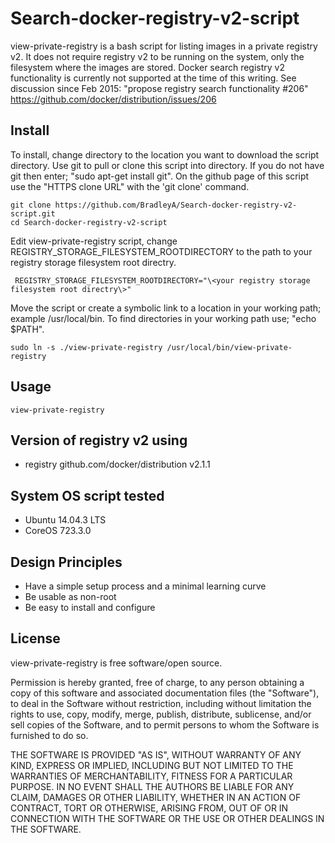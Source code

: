 # Search-docker-registry-v2-script
view-private-registry is a bash script for listing images in a private registry v2.  It does not require registry v2 to be running on the system, only the filesystem where the images are stored.  Docker search registry v2 functionality is currently not supported at the time of this writing. See discussion since Feb 2015: "propose registry search functionality #206" https://github.com/docker/distribution/issues/206
## Install
To install, change directory to the location you want to download the script directory.  Use git to pull or clone this script into directory.  If you do not have git then enter; "sudo apt-get install git".  On the github page of this script use the "HTTPS clone URL" with the 'git clone' command. 

    git clone https://github.com/BradleyA/Search-docker-registry-v2-script.git
    cd Search-docker-registry-v2-script

Edit view-private-registry script, change REGISTRY_STORAGE_FILESYSTEM_ROOTDIRECTORY to the path to your registry storage filesystem root directry.

     REGISTRY_STORAGE_FILESYSTEM_ROOTDIRECTORY="\<your registry storage filesystem root directry\>"

Move the script or create a symbolic link to a location in your working path; example /usr/local/bin. To find directories in your working path use; "echo $PATH".

    sudo ln -s ./view-private-registry /usr/local/bin/view-private-registry
## Usage
    view-private-registry
## Version of registry v2 using
 * registry github.com/docker/distribution v2.1.1
## System OS script tested
 * Ubuntu 14.04.3 LTS
 * CoreOS 723.3.0
## Design Principles
 * Have a simple setup process and a minimal learning curve
 * Be usable as non-root
 * Be easy to install and configure
## License
view-private-registry is free software/open source.

Permission is hereby granted, free of charge, to any person obtaining a copy of this software and associated documentation files (the "Software"), to deal in the Software without restriction, including without limitation the rights to use, copy, modify, merge, publish, distribute, sublicense, and/or sell copies of the Software, and to permit persons to whom the Software is furnished to do so.

THE SOFTWARE IS PROVIDED "AS IS", WITHOUT WARRANTY OF ANY KIND, EXPRESS OR IMPLIED, INCLUDING BUT NOT LIMITED TO THE WARRANTIES OF MERCHANTABILITY, FITNESS FOR A PARTICULAR PURPOSE. IN NO EVENT SHALL THE AUTHORS BE LIABLE FOR ANY CLAIM, DAMAGES OR OTHER LIABILITY, WHETHER IN AN ACTION OF CONTRACT, TORT OR OTHERWISE, ARISING FROM, OUT OF OR IN CONNECTION WITH THE SOFTWARE OR THE USE OR OTHER DEALINGS IN THE SOFTWARE.

